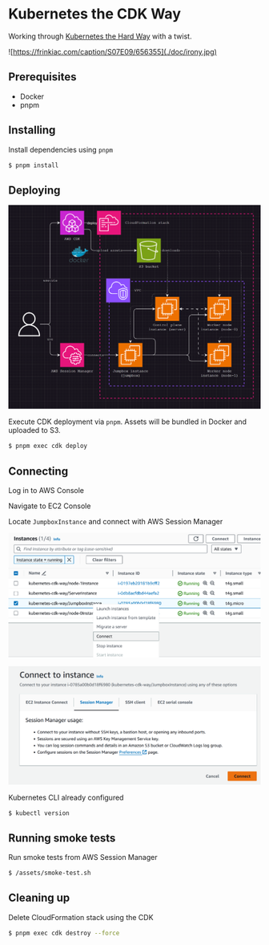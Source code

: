 # Kubernetes the CDK Way

Working through [Kubernetes the Hard Way](https://github.com/kelseyhightower/kubernetes-the-hard-way) with a twist.

![https://frinkiac.com/caption/S07E09/656355](./doc/irony.jpg)

## Prerequisites

- Docker
- pnpm

## Installing

Install dependencies using `pnpm`

```sh
$ pnpm install
```

## Deploying

![Architecture Diagram](./doc/architecture.png)

Execute CDK deployment via `pnpm`. Assets will be bundled in Docker and uploaded to S3.

```sh
$ pnpm exec cdk deploy
```

## Connecting

Log in to AWS Console

Navigate to EC2 Console

Locate `JumpboxInstance` and connect with AWS Session Manager

![Connect to EC2 instance](./doc/connect.png)

![Connect using AWS Session Manager](./doc/connect-2.png)

Kubernetes CLI already configured

```sh
$ kubectl version

```

## Running smoke tests

Run smoke tests from AWS Session Manager

```sh
$ /assets/smoke-test.sh
```

## Cleaning up

Delete CloudFormation stack using the CDK

```sh
$ pnpm exec cdk destroy --force
```